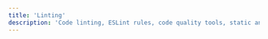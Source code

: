 ```yaml
---
title: 'Linting'
description: 'Code linting, ESLint rules, code quality tools, static analysis, and maintaining consistent code style.'
---
```

